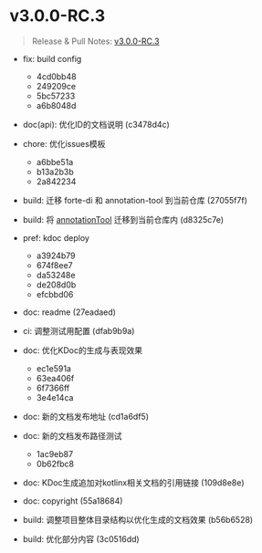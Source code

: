 # v3.0.0-RC.3

> Release & Pull Notes: [v3.0.0-RC.3](https://github.com/simple-robot/simpler-robot/releases/tag/v3.0.0-RC.3) 

- fix: build config
    - 4cd0bb48
    - 249209ce
    - 5bc57233
    - a6b8048d

- doc(api): 优化ID的文档说明 (c3478d4c)
- chore: 优化issues模板
    - a6bbe51a
    - b13a2b3b
    - 2a842234

- build: 迁移 forte-di 和 annotation-tool 到当前仓库 (27055f7f)
- build: 将 [annotationTool](https://github.com/ForteScarlet/annotation-tool) 迁移到当前仓库内 (d8325c7e)
- pref: kdoc deploy
    - a3924b79
    - 674f8ee7
    - da53248e
    - de208d0b
    - efcbbd06

- doc: readme (27eadaed)
- ci: 调整测试用配置 (dfab9b9a)
- doc: 优化KDoc的生成与表现效果
    - ec1e591a
    - 63ea406f
    - 6f7366ff
    - 3e4e14ca

- doc: 新的文档发布地址 (cd1a6df5)
- doc: 新的文档发布路径测试
    - 1ac9eb87
    - 0b62fbc8

- doc: KDoc生成追加对kotlinx相关文档的引用链接 (109d8e8e)
- doc: copyright (55a18684)
- build: 调整项目整体目录结构以优化生成的文档效果 (b56b6528)
- build: 优化部分内容 (3c0516dd)

